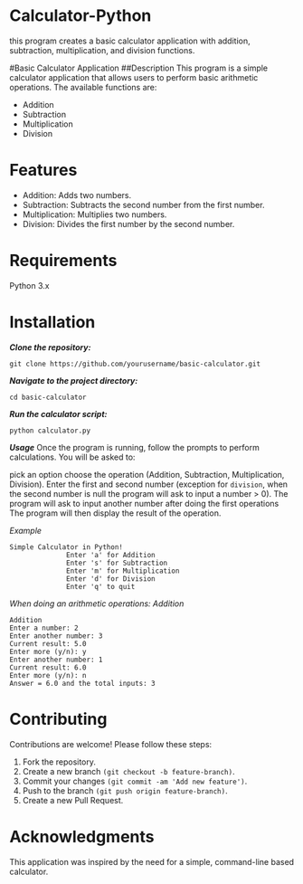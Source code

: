 # Calculator-Python
this program creates a basic calculator application with addition, subtraction, multiplication, and division functions.


#Basic Calculator Application
##Description
This program is a simple calculator application that allows users to perform basic arithmetic operations. The available functions are:

- Addition
- Subtraction
- Multiplication
- Division


# Features
- Addition: Adds two numbers.
- Subtraction: Subtracts the second number from the first number.
- Multiplication: Multiplies two numbers.
- Division: Divides the first number by the second number.

# Requirements
Python 3.x

# Installation
***Clone the repository:***

```
git clone https://github.com/yourusername/basic-calculator.git
```

***Navigate to the project directory:***

```
cd basic-calculator
```

***Run the calculator script:***

```
python calculator.py
```

***Usage***
Once the program is running, follow the prompts to perform calculations. You will be asked to:

pick an option
choose the operation (Addition, Subtraction, Multiplication, Division).
Enter the first and second number (exception for `division`, when the second number is null the program will ask to input a number > 0).
The program will ask to input another number after doing the first operations
The program will then display the result of the operation.

*Example*
```
Simple Calculator in Python!
              Enter 'a' for Addition
              Enter 's' for Subtraction
              Enter 'm' for Multiplication
              Enter 'd' for Division
              Enter 'q' to quit
```

*When doing an arithmetic operations: Addition*
```
Addition
Enter a number: 2
Enter another number: 3
Current result: 5.0
Enter more (y/n): y
Enter another number: 1
Current result: 6.0
Enter more (y/n): n
Answer = 6.0 and the total inputs: 3
```
# Contributing
Contributions are welcome! Please follow these steps:

1. Fork the repository.
2. Create a new branch `(git checkout -b feature-branch)`.
3. Commit your changes `(git commit -am 'Add new feature')`.
4. Push to the branch `(git push origin feature-branch)`.
5. Create a new Pull Request.


# Acknowledgments
This application was inspired by the need for a simple, command-line based calculator.
